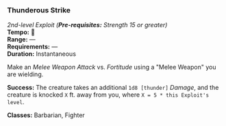 ### Thunderous Strike
*2nd-level Exploit (**Pre-requisites:** Strength 15 or greater)*  
**Tempo:** 🔺  
**Range:** —  
**Requirements:** —  
**Duration:** Instantaneous  

Make an *Melee Weapon Attack* vs. *Fortitude* using a "Melee Weapon" you are wielding.

**Success:** The creature takes an additional `1d8 [thunder]` *Damage*, and the creature is knocked `X` ft. away from you, where `X = 5 * this Exploit's level`.

**Classes:** Barbarian, Fighter
